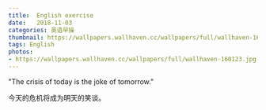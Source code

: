 ```yaml
---
title:  English exercise
date:   2018-11-03
categories: 英语早操
thumbnail: https://wallpapers.wallhaven.cc/wallpapers/full/wallhaven-160123.jpg
tags: English
photos:
- https://wallpapers.wallhaven.cc/wallpapers/full/wallhaven-160123.jpg
---
```


"The crisis of today is the joke of tomorrow."
<p>今天的危机将成为明天的笑谈。</p>

